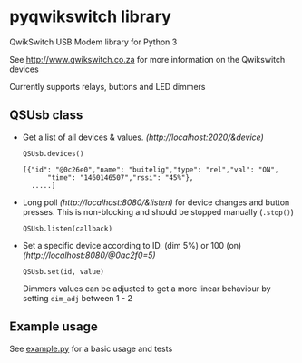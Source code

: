 # pyqwikswitch library
QwikSwitch USB Modem library for Python 3

  See http://www.qwikswitch.co.za for more information on the Qwikswitch devices

  Currently supports relays, buttons and LED dimmers

##  QSUsb class

* Get a list of all devices & values. *(http://localhost:2020/&device)*

  `QSUsb.devices()`

  ```
  [{"id": "@0c26e0","name": "buitelig","type": "rel","val": "ON",
        "time": "1460146507","rssi": "45%"},
    .....]
  ```

* Long poll *(http://localhost:8080/&listen)* for device changes and
    button presses. This is non-blocking and should be stopped manually (`.stop()`)

  `QSUsb.listen(callback)`


* Set a specific device according to ID. (dim 5%) or 100 (on) *(http://localhost:8080/@0ac2f0=5)*

  `QSUsb.set(id, value)`

  Dimmers values can be adjusted to get a more linear behaviour by setting `dim_adj` between 1 - 2


## Example usage

See [example.py](./example.py) for a basic usage and tests
